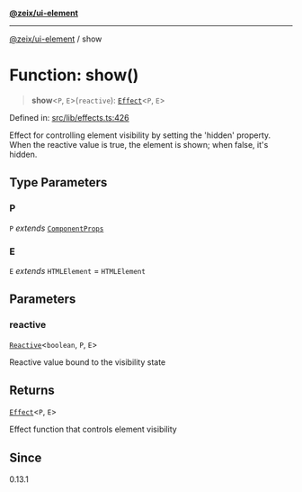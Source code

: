 [**@zeix/ui-element**](../README.md)

***

[@zeix/ui-element](../globals.md) / show

# Function: show()

> **show**\<`P`, `E`\>(`reactive`): [`Effect`](../type-aliases/Effect.md)\<`P`, `E`\>

Defined in: [src/lib/effects.ts:426](https://github.com/zeixcom/ui-element/blob/297c0e8e040b3880ad85a2bc873523a8086f09a3/src/lib/effects.ts#L426)

Effect for controlling element visibility by setting the 'hidden' property.
When the reactive value is true, the element is shown; when false, it's hidden.

## Type Parameters

### P

`P` *extends* [`ComponentProps`](../type-aliases/ComponentProps.md)

### E

`E` *extends* `HTMLElement` = `HTMLElement`

## Parameters

### reactive

[`Reactive`](../type-aliases/Reactive.md)\<`boolean`, `P`, `E`\>

Reactive value bound to the visibility state

## Returns

[`Effect`](../type-aliases/Effect.md)\<`P`, `E`\>

Effect function that controls element visibility

## Since

0.13.1
